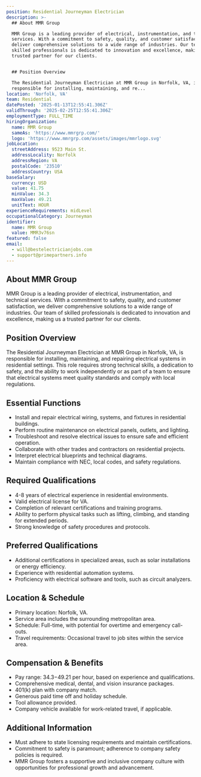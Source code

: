 ```yaml
---
position: Residential Journeyman Electrician
description: >-
  ## About MMR Group

  MMR Group is a leading provider of electrical, instrumentation, and technical
  services. With a commitment to safety, quality, and customer satisfaction, we
  deliver comprehensive solutions to a wide range of industries. Our team of
  skilled professionals is dedicated to innovation and excellence, making us a
  trusted partner for our clients.


  ## Position Overview

  The Residential Journeyman Electrician at MMR Group in Norfolk, VA, is
  responsible for installing, maintaining, and re...
location: 'Norfolk, VA'
team: Residential
datePosted: '2025-01-13T12:55:41.306Z'
validThrough: '2025-02-25T12:55:41.306Z'
employmentType: FULL_TIME
hiringOrganization:
  name: MMR Group
  sameAs: 'https://www.mmrgrp.com/'
  logo: 'https://www.mmrgrp.com/assets/images/mmrlogo.svg'
jobLocation:
  streetAddress: 9523 Main St.
  addressLocality: Norfolk
  addressRegion: VA
  postalCode: '23510'
  addressCountry: USA
baseSalary:
  currency: USD
  value: 41.75
  minValue: 34.3
  maxValue: 49.21
  unitText: HOUR
experienceRequirements: midLevel
occupationalCategory: Journeyman
identifier:
  name: MMR Group
  value: MMR3v76sn
featured: false
email:
  - will@bestelectricianjobs.com
  - support@primepartners.info
---
```




## About MMR Group
MMR Group is a leading provider of electrical, instrumentation, and technical services. With a commitment to safety, quality, and customer satisfaction, we deliver comprehensive solutions to a wide range of industries. Our team of skilled professionals is dedicated to innovation and excellence, making us a trusted partner for our clients.

## Position Overview
The Residential Journeyman Electrician at MMR Group in Norfolk, VA, is responsible for installing, maintaining, and repairing electrical systems in residential settings. This role requires strong technical skills, a dedication to safety, and the ability to work independently or as part of a team to ensure that electrical systems meet quality standards and comply with local regulations.

## Essential Functions
- Install and repair electrical wiring, systems, and fixtures in residential buildings.
- Perform routine maintenance on electrical panels, outlets, and lighting.
- Troubleshoot and resolve electrical issues to ensure safe and efficient operation.
- Collaborate with other trades and contractors on residential projects.
- Interpret electrical blueprints and technical diagrams.
- Maintain compliance with NEC, local codes, and safety regulations.

## Required Qualifications
- 4-8 years of electrical experience in residential environments.
- Valid electrical license for VA.
- Completion of relevant certifications and training programs.
- Ability to perform physical tasks such as lifting, climbing, and standing for extended periods.
- Strong knowledge of safety procedures and protocols.

## Preferred Qualifications
- Additional certifications in specialized areas, such as solar installations or energy efficiency.
- Experience with residential automation systems.
- Proficiency with electrical software and tools, such as circuit analyzers.

## Location & Schedule
- Primary location: Norfolk, VA.
- Service area includes the surrounding metropolitan area.
- Schedule: Full-time, with potential for overtime and emergency call-outs.
- Travel requirements: Occasional travel to job sites within the service area.

## Compensation & Benefits
- Pay range: $34.3-$49.21 per hour, based on experience and qualifications.
- Comprehensive medical, dental, and vision insurance packages.
- 401(k) plan with company match.
- Generous paid time off and holiday schedule.
- Tool allowance provided.
- Company vehicle available for work-related travel, if applicable.

## Additional Information
- Must adhere to state licensing requirements and maintain certifications.
- Commitment to safety is paramount; adherence to company safety policies is required.
- MMR Group fosters a supportive and inclusive company culture with opportunities for professional growth and advancement.
